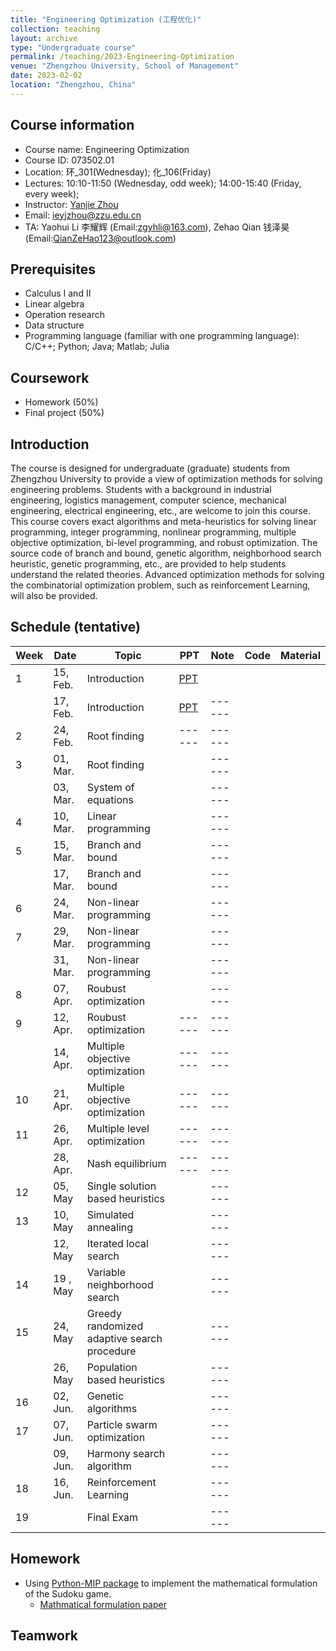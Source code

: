 ```yaml
---
title: "Engineering Optimization (工程优化)"
collection: teaching
layout: archive
type: "Undergraduate course"
permalink: /teaching/2023-Engineering-Optimization
venue: "Zhengzhou University, School of Management"
date: 2023-02-02
location: "Zhengzhou, China"
---
```


## Course information
- Course name: Engineering Optimization
- Course ID: 073502.01
- Location: 环\_301(Wednesday); 化\_106(Friday)
- Lectures:  10:10-11:50 (Wednesday, odd week); 14:00-15:40 (Friday, every week);
- Instructor: [Yanjie Zhou](https://ieyjzhou.github.io/) 
- Email: [ieyjzhou@zzu.edu.cn](ieyjzhou@zzu.edu.cn)
- TA: Yaohui Li 李耀辉 (Email:[zgyhli@163.com](zgyhli@163.com)), Zehao Qian 钱泽昊  (Email:[QianZeHao123@outlook.com]( QianZeHao123@outlook.com))

## Prerequisites
- Calculus I and II
- Linear algebra
- Operation research
- Data structure
- Programming language (familiar with one programming language): C/C++; Python; Java; Matlab; Julia

## Coursework
- Homework (50%)
- Final project (50%)

## Introduction

The course is designed for undergraduate (graduate) students from Zhengzhou University to provide a view of optimization methods for solving engineering problems. Students with a background in industrial engineering, logistics management, computer science, mechanical engineering, electrical engineering, etc., are welcome to join this course. This course covers exact algorithms and meta-heuristics for solving linear programming, integer programming, nonlinear programming, multiple objective optimization, bi-level programming, and robust optimization. The source code of branch and bound, genetic algorithm, neighborhood search heuristic, genetic programming, etc., are provided to help students understand the related theories. Advanced optimization methods for solving the combinatorial optimization problem, such as reinforcement Learning, will also be provided.



    
## Schedule (tentative)

|Week| Date | Topic| PPT 	 | Note |Code| Material|
| ------ | ------ |-----| ------ | ------ | ------ | ------ |
| 1 |  15, Feb. | Introduction| [PPT](https://github.com/ieyjzhou/EngineeringOptimization2023/raw/main/PPT/EO_Lecture1_Introduction.pdf)|   |  |  |
|   |  17, Feb. | Introduction| [PPT](https://github.com/ieyjzhou/EngineeringOptimization2023/raw/main/PPT/EO_Lecture1_Introduction.pdf) | ------ |  |  |
| 2 |  24, Feb. |  Root finding| ------ | ------ |  |  |
| 3|   01, Mar.| Root finding| | ------ |  |  |
|   |  03, Mar. | System of equations || ------ |  |  |
| 4 |  10, Mar.|   Linear programming |  | ------ |  |  |
| 5|  15, Mar.|  Branch and bound|  | ------ |  |  |
|   | 17,  Mar. | Branch and bound|  | ------ |  |  |
| 6|   24, Mar.|  Non-linear programming | | ------ |  |  |
| 7|  29, Mar.| Non-linear programming |  | ------ |  |  |
|   | 31, Mar. |  Non-linear programming | | ------ |  |  |
| 8 | 07, Apr.  |  Roubust optimization|  | ------ |  |  |
| 9|  12, Apr. |  Roubust optimization| ------ | ------ |  |  |
|   | 14, Apr.  |  Multiple objective optimization| ------ | ------ |  |  |
| 10 |21, Apr. |  Multiple objective optimization| ------ | ------ |  |  |
| 11| 26, Apr. |  Multiple level optimization | ------ | ------ |  |  |
|   | 28, Apr.|  Nash equilibrium| ------ | ------ |  |  |
| 12 | 05, May  |   Single solution based heuristics|  | ------ |  |  |
| 13|  10, May |  Simulated annealing| | ------ |  |  |
|   |  12, May  |   Iterated local search| | ------ |  |  |
| 14 | 19 , May |    Variable neighborhood search | | ------ |  |  |
| 15|  24, May |    Greedy randomized adaptive search procedure | | ------ |  |  |
|   |  26, May  |    Population based heuristics | | ------ |  |  |
|16|  02, Jun. |    Genetic algorithms| | ------ |  |  |
|17|  07, Jun.|    Particle swarm optimization|  | ------ |  |  |
|   |  09, Jun.  |    Harmony search algorithm | | ------ |  |  |
| 18 |  16, Jun. |    Reinforcement Learning | | ------ |  |  |
|19|   |Final  Exam| | ------ |  |  |

## Homework

- Using [Python-MIP package](https://www.python-mip.com/) to implement the mathematical formulation of the Sudoku game.
     - [Mathmatical formulation paper](https://langvillea.people.cofc.edu/Sudoku/sudoku2.pdf)

## Teamwork


